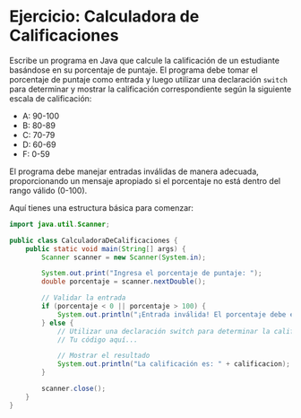# Ejercicio: Calculadora de Calificaciones

Escribe un programa en Java que calcule la calificación de un estudiante basándose en su porcentaje de puntaje. 
El programa debe tomar el porcentaje de puntaje como entrada y luego utilizar una declaración `switch` para determinar y mostrar la calificación correspondiente según la siguiente escala de calificación:

- A: 90-100
- B: 80-89
- C: 70-79
- D: 60-69
- F: 0-59

El programa debe manejar entradas inválidas de manera adecuada, proporcionando un mensaje apropiado si el porcentaje no está dentro del rango válido (0-100).

Aquí tienes una estructura básica para comenzar:

```java
import java.util.Scanner;

public class CalculadoraDeCalificaciones {
    public static void main(String[] args) {
        Scanner scanner = new Scanner(System.in);

        System.out.print("Ingresa el porcentaje de puntaje: ");
        double porcentaje = scanner.nextDouble();

        // Validar la entrada
        if (porcentaje < 0 || porcentaje > 100) {
            System.out.println("¡Entrada inválida! El porcentaje debe estar entre 0 y 100.");
        } else {
            // Utilizar una declaración switch para determinar la calificación
            // Tu código aquí...

            // Mostrar el resultado
            System.out.println("La calificación es: " + calificacion);
        }

        scanner.close();
    }
}
```

